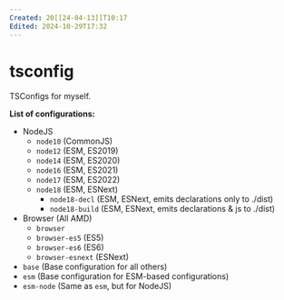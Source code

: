 ```yaml
---
Created: 20[[24-04-13]]T10:17
Edited: 2024-10-29T17:32
---
```

# tsconfig
TSConfigs for myself.

**List of configurations:**
* NodeJS
	* `node10` (CommonJS)
	* `node12` (ESM, ES2019)
	* `node14` (ESM, ES2020)
	* `node16` (ESM, ES2021)
	* `node17` (ESM, ES2022)
	* `node18` (ESM, ESNext)
    	* `node18-decl` (ESM, ESNext, emits declarations only to ./dist) 
    	* `node18-build` (ESM, ESNext, emits declarations & js to ./dist) 
* Browser (All AMD)
    * `browser`
    * `browser-es5` (ES5)
    * `browser-es6` (ES6)
	* `browser-esnext` (ESNext)
* `base` (Base configuration for all others)
* `esm` (Base configuration for ESM-based configurations)
* `esm-node` (Same as `esm`, but for NodeJS)